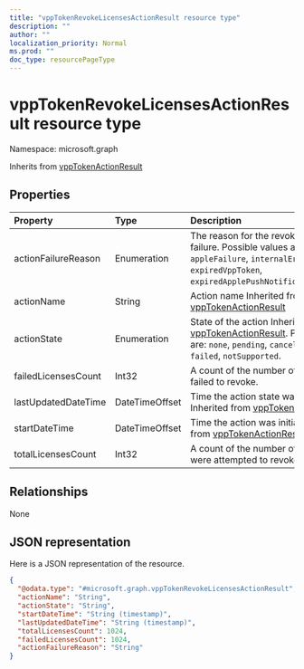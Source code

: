 ```yaml
---
title: "vppTokenRevokeLicensesActionResult resource type"
description: ""
author: ""
localization_priority: Normal
ms.prod: ""
doc_type: resourcePageType
---
```


# vppTokenRevokeLicensesActionResult resource type


Namespace: microsoft.graph




Inherits from [vppTokenActionResult](../resources/vpptokenactionresult.md)

## Properties
|Property|Type|Description|
|:---|:---|:---|
|actionFailureReason|Enumeration|The reason for the revoke licenses action failure. Possible values are: `none`, `appleFailure`, `internalError`, `expiredVppToken`, `expiredApplePushNotificationCertificate`.|
|actionName|String|Action name Inherited from [vppTokenActionResult](../resources/vpptokenactionresult.md)|
|actionState|Enumeration|State of the action Inherited from [vppTokenActionResult](../resources/vpptokenactionresult.md). Possible values are: `none`, `pending`, `canceled`, `active`, `done`, `failed`, `notSupported`.|
|failedLicensesCount|Int32|A count of the number of licenses that failed to revoke.|
|lastUpdatedDateTime|DateTimeOffset|Time the action state was last updated Inherited from [vppTokenActionResult](../resources/vpptokenactionresult.md)|
|startDateTime|DateTimeOffset|Time the action was initiated Inherited from [vppTokenActionResult](../resources/vpptokenactionresult.md)|
|totalLicensesCount|Int32|A count of the number of licenses that were attempted to revoke.|

## Relationships
None

## JSON representation
Here is a JSON representation of the resource.
<!-- {
  "blockType": "resource",
  "@odata.type": "microsoft.graph.vppTokenRevokeLicensesActionResult"
}
-->
``` json
{
  "@odata.type": "#microsoft.graph.vppTokenRevokeLicensesActionResult",
  "actionName": "String",
  "actionState": "String",
  "startDateTime": "String (timestamp)",
  "lastUpdatedDateTime": "String (timestamp)",
  "totalLicensesCount": 1024,
  "failedLicensesCount": 1024,
  "actionFailureReason": "String"
}
```

